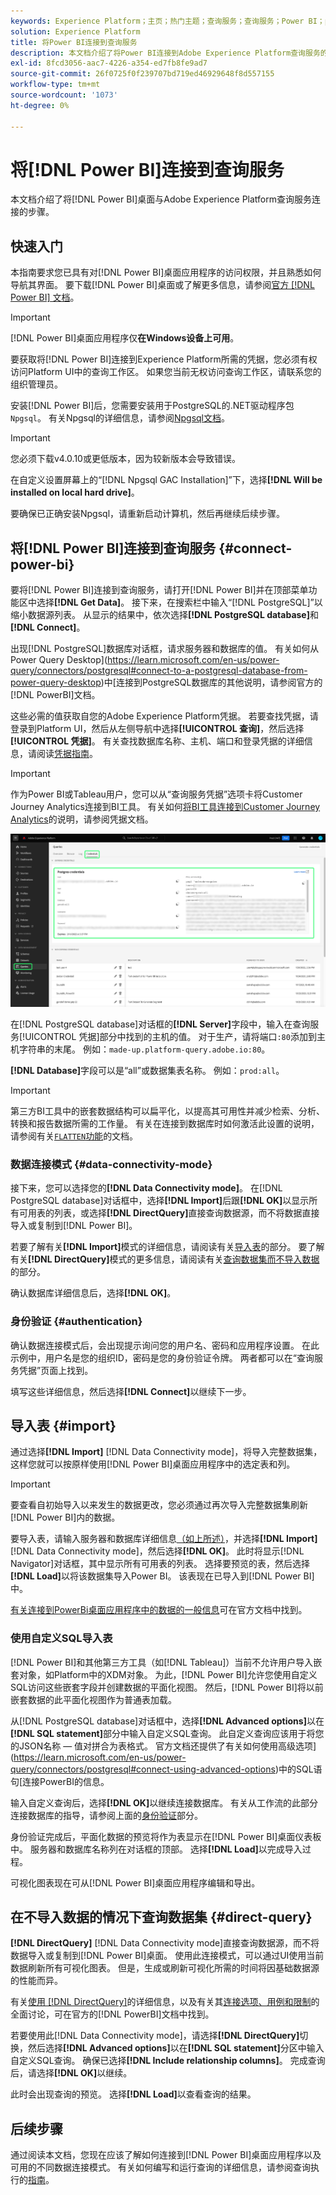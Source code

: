 ```yaml
---
keywords: Experience Platform；主页；热门主题；查询服务；查询服务；Power BI；power bi；连接到查询服务；
solution: Experience Platform
title: 将Power BI连接到查询服务
description: 本文档介绍了将Power BI连接到Adobe Experience Platform查询服务的步骤。
exl-id: 8fcd3056-aac7-4226-a354-ed7fb8fe9ad7
source-git-commit: 26f0725f0f239707bd719ed46929648f8d557155
workflow-type: tm+mt
source-wordcount: '1073'
ht-degree: 0%

---
```


# 将[!DNL Power BI]连接到查询服务

本文档介绍了将[!DNL Power BI]桌面与Adobe Experience Platform查询服务连接的步骤。

## 快速入门

本指南要求您已具有对[!DNL Power BI]桌面应用程序的访问权限，并且熟悉如何导航其界面。 要下载[!DNL Power BI]桌面或了解更多信息，请参阅[官方 [!DNL Power BI] 文档](https://docs.microsoft.com/en-us/power-bi/)。

>[!IMPORTANT]
>
> [!DNL Power BI]桌面应用程序仅&#x200B;**在Windows设备上可用**。

要获取将[!DNL Power BI]连接到Experience Platform所需的凭据，您必须有权访问Platform UI中的查询工作区。 如果您当前无权访问查询工作区，请联系您的组织管理员。

安装[!DNL Power BI]后，您需要安装用于PostgreSQL的.NET驱动程序包`Npgsql`。 有关Npgsql的详细信息，请参阅[Npgsql文档](https://www.npgsql.org/doc/index.html)。

>[!IMPORTANT]
>
>您必须下载v4.0.10或更低版本，因为较新版本会导致错误。

在自定义设置屏幕上的“[!DNL Npgsql GAC Installation]”下，选择&#x200B;**[!DNL Will be installed on local hard drive]**。

要确保已正确安装Npgsql，请重新启动计算机，然后再继续后续步骤。

## 将[!DNL Power BI]连接到查询服务 {#connect-power-bi}

要将[!DNL Power BI]连接到查询服务，请打开[!DNL Power BI]并在顶部菜单功能区中选择&#x200B;**[!DNL Get Data]**。 接下来，在搜索栏中输入“[!DNL PostgreSQL]”以缩小数据源列表。 从显示的结果中，依次选择&#x200B;**[!DNL PostgreSQL database]**&#x200B;和&#x200B;**[!DNL Connect]**。

出现[!DNL PostgreSQL]数据库对话框，请求服务器和数据库的值。 有关如何从Power Query Desktop](https://learn.microsoft.com/en-us/power-query/connectors/postgresql#connect-to-a-postgresql-database-from-power-query-desktop)中[连接到PostgreSQL数据库的其他说明，请参阅官方的[!DNL PowerBI]文档。

这些必需的值获取自您的Adobe Experience Platform凭据。 若要查找凭据，请登录到Platform UI，然后从左侧导航中选择&#x200B;**[!UICONTROL 查询]**，然后选择&#x200B;**[!UICONTROL 凭据]**。 有关查找数据库名称、主机、端口和登录凭据的详细信息，请阅读[凭据指南](../ui/credentials.md)。

>[!IMPORTANT]
>
>作为Power BI或Tableau用户，您可以从“查询服务凭据”选项卡将Customer Journey Analytics连接到BI工具。 有关如何[将BI工具连接到Customer Journey Analytics](../ui/credentials.md#connect-to-customer-journey-analytics)的说明，请参阅凭据文档。

![突出显示了“凭据”选项卡和“过期凭据”的“Experience Platform查询”工作区。](../images/clients/power-bi/query-service-credentials-page.png)

在[!DNL PostgreSQL database]对话框的&#x200B;**[!DNL Server]**&#x200B;字段中，输入在查询服务[!UICONTROL 凭据]部分中找到的主机的值。 对于生产，请将端口`:80`添加到主机字符串的末尾。 例如：`made-up.platform-query.adobe.io:80`。

**[!DNL Database]**&#x200B;字段可以是“all”或数据集表名称。 例如：`prod:all`。

>[!IMPORTANT]
>
>第三方BI工具中的嵌套数据结构可以扁平化，以提高其可用性并减少检索、分析、转换和报告数据所需的工作量。 有关在连接到数据库时如何激活此设置的说明，请参阅有关[`FLATTEN`功能](../key-concepts/flatten-nested-data.md)的文档。

### 数据连接模式 {#data-connectivity-mode}

接下来，您可以选择您的&#x200B;**[!DNL Data Connectivity mode]**。 在[!DNL PostgreSQL database]对话框中，选择&#x200B;**[!DNL Import]**&#x200B;后跟&#x200B;**[!DNL OK]**&#x200B;以显示所有可用表的列表，或选择&#x200B;**[!DNL DirectQuery]**&#x200B;直接查询数据源，而不将数据直接导入或复制到[!DNL Power BI]。

若要了解有关&#x200B;**[!DNL Import]**&#x200B;模式的详细信息，请阅读有关[导入表](#import)的部分。 要了解有关&#x200B;**[!DNL DirectQuery]**&#x200B;模式的更多信息，请阅读有关[查询数据集而不导入数据](#direct-query)的部分。

确认数据库详细信息后，选择&#x200B;**[!DNL OK]**。

### 身份验证 {#authentication}

确认数据连接模式后，会出现提示询问您的用户名、密码和应用程序设置。 在此示例中，用户名是您的组织ID，密码是您的身份验证令牌。 两者都可以在“查询服务凭据”页面上找到。

填写这些详细信息，然后选择&#x200B;**[!DNL Connect]**&#x200B;以继续下一步。

## 导入表 {#import}

通过选择&#x200B;**[!DNL Import]** [!DNL Data Connectivity mode]，将导入完整数据集，这样您就可以按原样使用[!DNL Power BI]桌面应用程序中的选定表和列。

>[!IMPORTANT]
>
>要查看自初始导入以来发生的数据更改，您必须通过再次导入完整数据集刷新[!DNL Power BI]内的数据。

要导入表，请输入服务器和数据库详细信息[（如上所述）](#connect-power-bi)，并选择&#x200B;**[!DNL Import]** [!DNL Data Connectivity mode]，然后选择&#x200B;**[!DNL OK]**。 此时将显示[!DNL Navigator]对话框，其中显示所有可用表的列表。 选择要预览的表，然后选择&#x200B;**[!DNL Load]**&#x200B;以将该数据集导入Power BI。 该表现在已导入到[!DNL Power BI]中。

[有关连接到PowerBi桌面应用程序中的数据的一般信息](https://learn.microsoft.com/en-us/power-bi/connect-data/desktop-quickstart-connect-to-data#connect-to-data)可在官方文档中找到。

### 使用自定义SQL导入表

[!DNL Power BI]和其他第三方工具（如[!DNL Tableau]）当前不允许用户导入嵌套对象，如Platform中的XDM对象。 为此，[!DNL Power BI]允许您使用自定义SQL访问这些嵌套字段并创建数据的平面化视图。 然后，[!DNL Power BI]将以前嵌套数据的此平面化视图作为普通表加载。

从[!DNL PostgreSQL database]对话框中，选择&#x200B;**[!DNL Advanced options]**&#x200B;以在&#x200B;**[!DNL SQL statement]**&#x200B;部分中输入自定义SQL查询。 此自定义查询应该用于将您的JSON名称 — 值对拼合为表格式。 官方文档还提供了有关如何使用高级选项](https://learn.microsoft.com/en-us/power-query/connectors/postgresql#connect-using-advanced-options)中的SQL语句[连接PowerBI的信息。

输入自定义查询后，选择&#x200B;**[!DNL OK]**&#x200B;以继续连接数据库。 有关从工作流的此部分连接数据库的指导，请参阅上面的[身份验证](#authentication)部分。

身份验证完成后，平面化数据的预览将作为表显示在[!DNL Power BI]桌面仪表板中。 服务器和数据库名称列在对话框的顶部。 选择&#x200B;**[!DNL Load]**&#x200B;以完成导入过程。

可视化图表现在可从[!DNL Power BI]桌面应用程序编辑和导出。

## 在不导入数据的情况下查询数据集 {#direct-query}

**[!DNL DirectQuery]** [!DNL Data Connectivity mode]直接查询数据源，而不将数据导入或复制到[!DNL Power BI]桌面。 使用此连接模式，可以通过UI使用当前数据刷新所有可视化图表。 但是，生成或刷新可视化所需的时间将因基础数据源的性能而异。

有关[使用 [!DNL DirectQuery]](https://learn.microsoft.com/en-us/power-bi/connect-data/desktop-use-directquery)的详细信息，以及有关其[连接选项、用例和限制](https://learn.microsoft.com/en-us/power-bi/connect-data/desktop-directquery-about)的全面讨论，可在官方的[!DNL PowerBI]文档中找到。

若要使用此[!DNL Data Connectivity mode]，请选择&#x200B;**[!DNL DirectQuery]**&#x200B;切换，然后选择&#x200B;**[!DNL Advanced options]**&#x200B;以在&#x200B;**[!DNL SQL statement]**&#x200B;分区中输入自定义SQL查询。 确保已选择&#x200B;**[!DNL Include relationship columns]**。 完成查询后，请选择&#x200B;**[!DNL OK]**&#x200B;以继续。

此时会出现查询的预览。 选择&#x200B;**[!DNL Load]**&#x200B;以查看查询的结果。

## 后续步骤

通过阅读本文档，您现在应该了解如何连接到[!DNL Power BI]桌面应用程序以及可用的不同数据连接模式。 有关如何编写和运行查询的详细信息，请参阅查询执行的[指南](../best-practices/writing-queries.md)。
